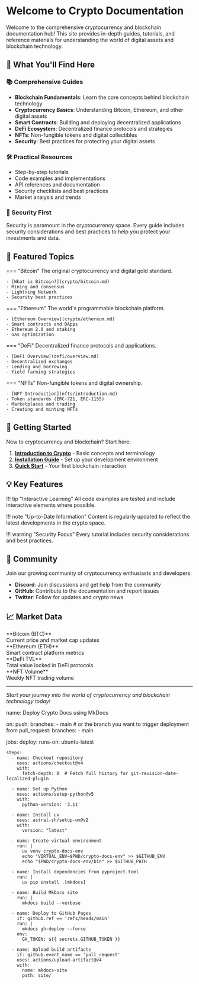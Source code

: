 # Welcome to Crypto Documentation

Welcome to the comprehensive cryptocurrency and blockchain documentation hub! This site provides in-depth guides, tutorials, and reference materials for understanding the world of digital assets and blockchain technology.

## 🚀 What You'll Find Here

### 📚 Comprehensive Guides
- **Blockchain Fundamentals**: Learn the core concepts behind blockchain technology
- **Cryptocurrency Basics**: Understanding Bitcoin, Ethereum, and other digital assets
- **Smart Contracts**: Building and deploying decentralized applications
- **DeFi Ecosystem**: Decentralized finance protocols and strategies
- **NFTs**: Non-fungible tokens and digital collectibles
- **Security**: Best practices for protecting your digital assets

### 🛠️ Practical Resources
- Step-by-step tutorials
- Code examples and implementations
- API references and documentation
- Security checklists and best practices
- Market analysis and trends

### 🔐 Security First
Security is paramount in the cryptocurrency space. Every guide includes security considerations and best practices to help you protect your investments and data.

## 🌟 Featured Topics

=== "Bitcoin"
    The original cryptocurrency and digital gold standard.
    
    - [What is Bitcoin?](crypto/bitcoin.md)
    - Mining and consensus
    - Lightning Network
    - Security best practices

=== "Ethereum"
    The world's programmable blockchain platform.
    
    - [Ethereum Overview](crypto/ethereum.md)
    - Smart contracts and DApps
    - Ethereum 2.0 and staking
    - Gas optimization

=== "DeFi"
    Decentralized finance protocols and applications.
    
    - [DeFi Overview](defi/overview.md)
    - Decentralized exchanges
    - Lending and borrowing
    - Yield farming strategies

=== "NFTs"
    Non-fungible tokens and digital ownership.
    
    - [NFT Introduction](nfts/introduction.md)
    - Token standards (ERC-721, ERC-1155)
    - Marketplaces and trading
    - Creating and minting NFTs

## 🎯 Getting Started

New to cryptocurrency and blockchain? Start here:

1. **[Introduction to Crypto](getting-started/introduction.md)** - Basic concepts and terminology
2. **[Installation Guide](getting-started/installation.md)** - Set up your development environment
3. **[Quick Start](getting-started/quick-start.md)** - Your first blockchain interaction

## 💡 Key Features

!!! tip "Interactive Learning"
    All code examples are tested and include interactive elements where possible.

!!! note "Up-to-Date Information"
    Content is regularly updated to reflect the latest developments in the crypto space.

!!! warning "Security Focus"
    Every tutorial includes security considerations and best practices.

## 🤝 Community

Join our growing community of cryptocurrency enthusiasts and developers:

- **Discord**: Join discussions and get help from the community
- **GitHub**: Contribute to the documentation and report issues
- **Twitter**: Follow for updates and crypto news

## 📈 Market Data

<div class="grid" markdown>

<div class="card" markdown>
**Bitcoin (BTC)**
<br>
Current price and market cap updates
</div>

<div class="card" markdown>
**Ethereum (ETH)**
<br>
Smart contract platform metrics
</div>

<div class="card" markdown>
**DeFi TVL**
<br>
Total value locked in DeFi protocols
</div>

<div class="card" markdown>
**NFT Volume**
<br>
Weekly NFT trading volume
</div>

</div>

---

*Start your journey into the world of cryptocurrency and blockchain technology today!*

name: Deploy Crypto Docs using MkDocs

on:
  push:
    branches:
      - main  # or the branch you want to trigger deployment from
  pull_request:
    branches:
      - main

jobs:
  deploy:
    runs-on: ubuntu-latest

    steps:
      - name: Checkout repository
        uses: actions/checkout@v4
        with:
          fetch-depth: 0  # Fetch full history for git-revision-date-localized-plugin

      - name: Set up Python
        uses: actions/setup-python@v5
        with:
          python-version: '3.11'

      - name: Install uv
        uses: astral-sh/setup-uv@v2
        with:
          version: "latest"

      - name: Create virtual environment
        run: |
          uv venv crypto-docs-env
          echo "VIRTUAL_ENV=$PWD/crypto-docs-env" >> $GITHUB_ENV
          echo "$PWD/crypto-docs-env/bin" >> $GITHUB_PATH

      - name: Install dependencies from pyproject.toml
        run: |
          uv pip install .[mkdocs]

      - name: Build MkDocs site
        run: |
          mkdocs build --verbose

      - name: Deploy to GitHub Pages
        if: github.ref == 'refs/heads/main'
        run: |
          mkdocs gh-deploy --force
        env:
          GH_TOKEN: ${{ secrets.GITHUB_TOKEN }}

      - name: Upload build artifacts
        if: github.event_name == 'pull_request'
        uses: actions/upload-artifact@v4
        with:
          name: mkdocs-site
          path: site/
